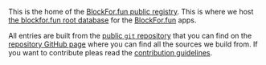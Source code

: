 This is the home of the [BlockFor.fun public registry](https://registry.blockfor.fun). This is where we host [the blockfor.fun root database](root.db) for the [BlockFor.fun](https://blockfor.fun/) apps.

All entries are built from the [public `git` repository](https://github.com/blockforfun/registry.git) that you can find on the [repository GitHub page](https://github.com/blockforfun/registry/) where you can find all the sources we build from. If you want to contribute pleas read the [contribution guidelines](CONTRIBUTING.md).
